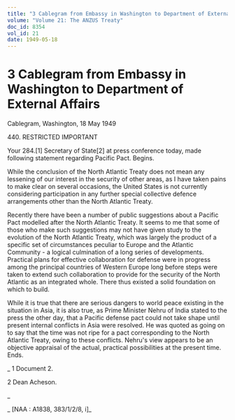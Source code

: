 ```yaml
---
title: "3 Cablegram from Embassy in Washington to Department of External Affairs"
volume: "Volume 21: The ANZUS Treaty"
doc_id: 8354
vol_id: 21
date: 1949-05-18
---
```


# 3 Cablegram from Embassy in Washington to Department of External Affairs

Cablegram, Washington, 18 May 1949

440\. RESTRICTED IMPORTANT

Your 284.[1] Secretary of State[2] at press conference today, made following statement regarding Pacific Pact. Begins.

While the conclusion of the North Atlantic Treaty does not mean any lessening of our interest in the security of other areas, as I have taken pains to make clear on several occasions, the United States is not currently considering participation in any further special collective defence arrangements other than the North Atlantic Treaty.

Recently there have been a number of public suggestions about a Pacific Pact modelled after the North Atlantic Treaty. It seems to me that some of those who make such suggestions may not have given study to the evolution of the North Atlantic Treaty, which was largely the product of a specific set of circumstances peculiar to Europe and the Atlantic Community - a logical culmination of a long series of developments. Practical plans for effective collaboration for defense were in progress among the principal countries of Western Europe long before steps were taken to extend such collaboration to provide for the security of the North Atlantic as an integrated whole. There thus existed a solid foundation on which to build.

While it is true that there are serious dangers to world peace existing in the situation in Asia, it is also true, as Prime Minister Nehru of India stated to the press the other day, that a Pacific defense pact could not take shape until present internal conflicts in Asia were resolved. He was quoted as going on to say that the time was not ripe for a pact corresponding to the North Atlantic Treaty, owing to these conflicts. Nehru's view appears to be an objective appraisal of the actual, practical possibilities at the present time. Ends.

_ 1 Document 2.

2 Dean Acheson.

_

_ [NAA : A1838, 383/1/2/8, i]_
